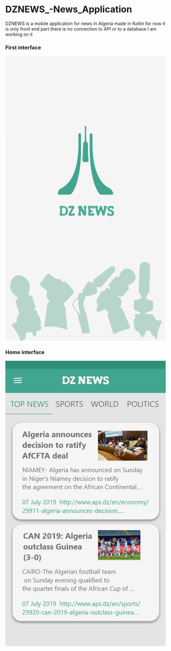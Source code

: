 # DZNEWS_-News_Application
DZNEWS is a mobile application for news in Algeria 
made in Kotlin
for now it is only front end part there is no connection to API or to a database 
I am working on it 
### First interface 

![alt text](firstInterface.png)

### Home interface

![alt text](homeInterface.png)




